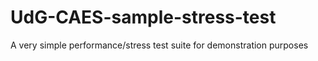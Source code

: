 # UdG-CAES-sample-stress-test
A very simple performance/stress test suite for demonstration purposes
